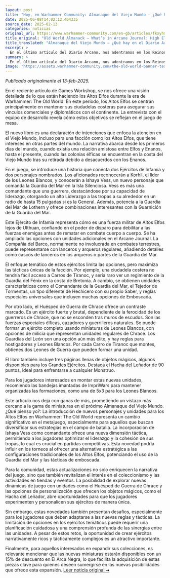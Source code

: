 ```yaml
---
layout: post
title: "Hoy, en Warhammer Community: Almanaque del Viejo Mundo – ¿Qué hay en el Diario Arcano: Reinos de los Altos Elfos? - Comunidad Warhammer"
date: 2025-06-08T14:02:12.464335
source_date: 2025-02-13
categories: noticias
original_url: https://www.warhammer-community.com/en-gb/articles/fkxyhmsz/old-world-almanack-whats-in-arcane-journal-high-elf-realms/
title_original: "Old World Almanack – What’s in Arcane Journal: High Elf Realms? - Warhammer Community"
title_translated: "Almanaque del Viejo Mundo – ¿Qué hay en el Diario Arcano: Reinos de los Altos Elfos? - Comunidad Warhammer"
excerpt: >
  En el último artículo del Diario Arcano, nos adentramos en los Reinos de los Altos Elfos durante la era de Warhammer: The Old World. Descubre cómo estos majestuosos elfos mantienen sus fortalezas costeras para asegurar sus vínculos comerciales y diplomáticos con el continente. Conoce a personajes icónicos como Korhil, el imponente líder de los Leones Blancos, y a la nueva comandante Ishaya Vess, quien dirige a la Guardia del Mar en la Isla Silenciosa. Este avance revela emocionantes estrategias y unidades especiales que los jugadores podrán desplegar en sus partidas, ofreciendo una experiencia de juego rica en historia y táctica. ¡No te pierdas cómo estos elfos se preparan para la batalla!
summary: >
  En el último artículo del Diario Arcano, nos adentramos en los Reinos de los Altos Elfos durante la era de Warhammer: The Old World. Descubre cómo estos majestuosos elfos mantienen sus fortalezas costeras para asegurar sus vínculos comerciales y diplomáticos con el continente. Conoce a personajes icónicos como Korhil, el imponente líder de los Leones Blancos, y a la nueva comandante Ishaya Vess, quien dirige a la Guardia del Mar en la Isla Silenciosa. Este avance revela emocionantes estrategias y unidades especiales que los jugadores podrán desplegar en sus partidas, ofreciendo una experiencia de juego rica en historia y táctica. ¡No te pierdas cómo estos elfos se preparan para la batalla!
image: "https://assets.warhammer-community.com/the-old-world-banner-test.jpg"
---
```


*Publicado originalmente el 13-feb-2025.*

En el reciente artículo de Games Workshop, se nos ofrece una visión detallada de lo que están haciendo los Altos Elfos durante la era de Warhammer: The Old World. En este período, los Altos Elfos se centran principalmente en mantener sus ciudadelas costeras para asegurar sus vínculos comerciales y diplomáticos con el continente. La entrevista con el equipo de desarrollo revela cómo estos objetivos se reflejan en el juego de mesa.

El nuevo libro es una declaración de intenciones que enfoca la atención en el Viejo Mundo, incluso para una facción como los Altos Elfos, que tiene intereses en otras partes del mundo. La narrativa abarca desde los primeros días del mundo, cuando existía una relación amistosa entre Elfos y Enanos, hasta el presente, cuando las colonias élficas se encuentran en la costa del Viejo Mundo tras su retirada debido a desacuerdos con los Enanos.

En el juego, se introduce una historia que conecta dos Ejércitos de Infamia y dos personajes nombrados. Los aficionados reconocerán a Korhil, el líder de los Leones Blancos, y conocerán a Ishaya Vess, un nuevo personaje que comanda la Guardia del Mar en la Isla Silenciosa. Vess es más una comandante que una guerrera, destacándose por su capacidad de liderazgo, otorgando un alto Liderazgo a las tropas a su alrededor en un radio de hasta 15 pulgadas si es la General. Además, potencia a la Guardia del Mar de Lothern y ofrece combinaciones interesantes con la Guarnición de la Guardia del Mar.

Este Ejército de Infamia representa cómo es una fuerza militar de Altos Elfos lejos de Ulthuan, confiando en el poder de disparo para debilitar a las fuerzas enemigas antes de rematar en combate cuerpo a cuerpo. Se ha ampliado las opciones con unidades adicionales en el Arcane Journal. La Compañía del Barco, normalmente no involucrada en combates terrestres, puede representarse con lanceros y arqueros regulares, añadiendo detalles como cascos de lanceros en los arqueros o partes de la Guardia del Mar.

El enfoque temático de estos ejércitos limita las opciones, pero maximiza las tácticas únicas de la facción. Por ejemplo, una ciudadela costera no tendría fácil acceso a Carros de Tiranoc, y sería raro ver un regimiento de la Guardia del Fénix en la costa de Bretonia. A cambio, se obtienen unidades características como el Comandante de la Guardia del Mar, el Tejedor de Tormentas, un tipo diferente de Hechicero con su propio Saber, y reglas especiales universales que incluyen muchas opciones de Emboscada.

Por otro lado, el Huésped de Guerra de Chrace ofrece un contraste marcado. Es un ejército fuerte y brutal, dependiente de la ferocidad de los guerreros de Chrace, que no se esconden tras muros de escudos. Son las fuerzas especiales élficas, cazadores y guerrilleros naturales. Se puede formar un ejército completo usando miniaturas de Leones Blancos, con opciones de milicia que representan unidades regulares de Chrace. Los Guardias del León son una opción aún más élite, y hay reglas para hostigadores y Leones Blancos. Por cada Carro de Tiranoc que montes, obtienes dos Leones de Guerra que pueden formar una unidad.

El libro también incluye tres páginas llenas de objetos mágicos, algunos disponibles para los Grandes Ejércitos. Destaca el Hacha del Leñador de 90 puntos, ideal para enfrentarse a cualquier Monstruo.

Para los jugadores interesados en montar estas nuevas unidades, recomiendo las bandejas imantadas de ImpriWars para mantener organizadas las formaciones, como una de 5x3 para los Leones Blancos.

Este artículo nos deja con ganas de más, prometiendo un vistazo más cercano a la gama de miniaturas en el próximo Almanaque del Viejo Mundo.
¿Qué pienso yo?: La introducción de nuevos personajes y unidades para los Altos Elfos en Warhammer: The Old World representa un cambio significativo en el metajuego, especialmente para aquellos que buscan diversificar sus estrategias en el campo de batalla. La incorporación de Ishaya Vess como comandante ofrece una nueva dimensión táctica, permitiendo a los jugadores optimizar el liderazgo y la cohesión de sus tropas, lo cual es crucial en partidas competitivas. Esta novedad podría influir en los torneos al ofrecer una alternativa estratégica a las configuraciones tradicionales de los Altos Elfos, potenciando el uso de la Guardia del Mar y las tácticas de emboscada.

Para la comunidad, estas actualizaciones no solo enriquecen la narrativa del juego, sino que también revitalizan el interés en el coleccionismo y las actividades en tiendas y eventos. La posibilidad de explorar nuevas dinámicas de juego con unidades como el Huésped de Guerra de Chrace y las opciones de personalización que ofrecen los objetos mágicos, como el Hacha del Leñador, abre oportunidades para que los jugadores experimenten y personalicen sus ejércitos de manera única.

Sin embargo, estas novedades también presentan desafíos, especialmente para los jugadores que deben adaptarse a las nuevas reglas y tácticas. La limitación de opciones en los ejércitos temáticos puede requerir una planificación cuidadosa y una comprensión profunda de las sinergias entre las unidades. A pesar de estos retos, la oportunidad de crear ejércitos narrativamente ricos y tácticamente complejos es un atractivo importante.

Finalmente, para aquellos interesados en expandir sus colecciones, es relevante mencionar que las nuevas miniaturas estarán disponibles con un 15% de descuento en El Arca Negra, lo que facilita la adquisición de estas piezas clave para quienes deseen sumergirse en las nuevas posibilidades que ofrece esta expansión.
[Leer noticia original ➜](https://www.warhammer-community.com/en-gb/articles/fkxyhmsz/old-world-almanack-whats-in-arcane-journal-high-elf-realms/)
